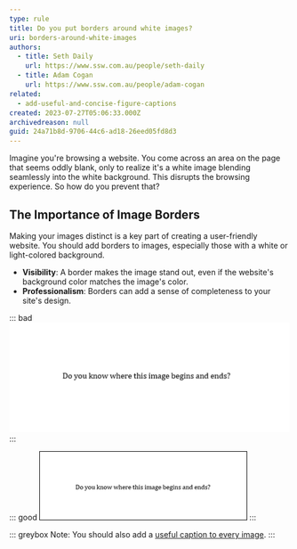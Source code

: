 ```yaml
---
type: rule
title: Do you put borders around white images?
uri: borders-around-white-images
authors:
  - title: Seth Daily
    url: https://www.ssw.com.au/people/seth-daily
  - title: Adam Cogan
    url: https://www.ssw.com.au/people/adam-cogan
related:
  - add-useful-and-concise-figure-captions
created: 2023-07-27T05:06:33.000Z
archivedreason: null
guid: 24a71b8d-9706-44c6-ad18-26eed05fd8d3
---
```


Imagine you're browsing a website. You come across an area on the page that seems oddly blank, only to realize it's a white image blending seamlessly into the white background. This disrupts the browsing experience. So how do you prevent that?

<!--endintro-->

## The Importance of Image Borders

Making your images distinct is a key part of creating a user-friendly website. You should add borders to images, especially those with a white or light-colored background.

* **Visibility**: A border makes the image stand out, even if the website's background color matches the image's color.
* **Professionalism**: Borders can add a sense of completeness to your site's design.

::: bad
![Figure: Bad Example - Can't tell where the image begins and ends!](white-no-border.png)
:::

::: good
![Figure: Good Example - This looks much better](white-border.png)
:::

::: greybox
Note: You should also add a [useful caption to every image](/add-useful-and-concise-figure-captions/).
:::
